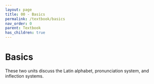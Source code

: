 ```yaml
---
layout: page
title: 00 - Basics
permalink: /textbook/basics
nav_order: 0
parent: Textbook
has_children: true
---
```


# Basics

These two units discuss the Latin alphabet, pronunciation system, and inflection systems.
